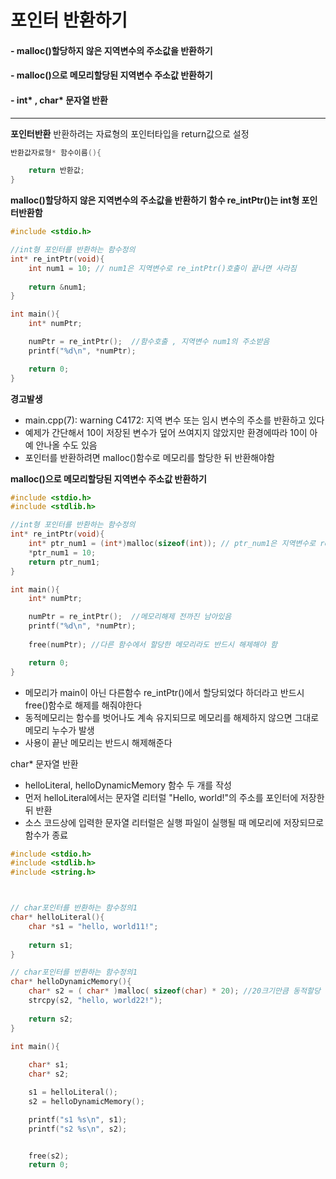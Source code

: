 
# 포인터 반환하기
#### - malloc()할당하지 않은 지역변수의 주소값을 반환하기
#### - malloc()으로 메모리할당된 지역변수 주소값 반환하기
#### - int* , char* 문자열 반환

---
**포인터반환**
반환하려는 자료형의 포인터타입을 return값으로 설정
```cpp
반환값자료형* 함수이름(){

    return 반환값;
}
```

**malloc()할당하지 않은 지역변수의 주소값을 반환하기**
**함수 re_intPtr()는 int형 포인터반환함**
```cpp
#include <stdio.h>

//int형 포인터를 반환하는 함수정의
int* re_intPtr(void){
	int num1 = 10; // num1은 지역변수로 re_intPtr()호출이 끝나면 사라짐
	
	return &num1;
}

int main(){
	int* numPtr;

	numPtr = re_intPtr();  //함수호출 , 지역변수 num1의 주소받음
	printf("%d\n", *numPtr);

	return 0;
}
```
**경고발생**
- main.cpp(7): warning C4172: 지역 변수 또는 임시 변수의 주소를 반환하고 있다
- 예제가 간단해서 10이 저장된 변수가 덮어 쓰여지지 않았지만 환경에따라 10이 아예 안나올 수도 있음
- 포인터를 반환하려면 malloc()함수로 메모리를 할당한 뒤 반환해야함


**malloc()으로 메모리할당된 지역변수 주소값 반환하기**
```cpp
#include <stdio.h>
#include <stdlib.h>

//int형 포인터를 반환하는 함수정의
int* re_intPtr(void){
	int* ptr_num1 = (int*)malloc(sizeof(int)); // ptr_num1은 지역변수로 re_intPtr()호출이 끝나도 free()전까지 남음
	*ptr_num1 = 10;
	return ptr_num1;
}

int main(){
	int* numPtr;

	numPtr = re_intPtr();  //메모리해제 전까진 남아있음 
	printf("%d\n", *numPtr);
	
	free(numPtr); //다른 함수에서 할당한 메모리라도 반드시 해제해야 함

	return 0;
}
```
- 메모리가 main이 아닌 다른함수 re_intPtr()에서 할당되었다 하더라고 반드시 free()함수로 해제를 해줘야한다 
- 동적메모리는 함수를 벗어나도 계속 유지되므로 메모리를 해제하지 않으면 그대로 메모리 누수가 발생
- 사용이 끝난 메모리는 반드시 해제해준다


char* 문자열 반환
- helloLiteral, helloDynamicMemory 함수 두 개를 작성
- 먼저 helloLiteral에서는 문자열 리터럴 "Hello, world!"의 주소를 포인터에 저장한 뒤 반환
- 소스 코드상에 입력한 문자열 리터럴은 실행 파일이 실행될 때 메모리에 저장되므로 함수가 종료
```cpp
#include <stdio.h>
#include <stdlib.h>
#include <string.h>



// char포인터를 반환하는 함수정의1
char* helloLiteral(){
	char *s1 = "hello, world11!";
	
	return s1; 
}

// char포인터를 반환하는 함수정의1
char* helloDynamicMemory(){
	char* s2 = ( char* )malloc( sizeof(char) * 20); //20크기만큼 동적할당
	strcpy(s2, "hello, world22!");
	
	return s2;
}

int main(){
	
	char* s1;
	char* s2;

	s1 = helloLiteral();
	s2 = helloDynamicMemory();

	printf("s1 %s\n", s1);
	printf("s2 %s\n", s2);


	free(s2);
	return 0;

```





